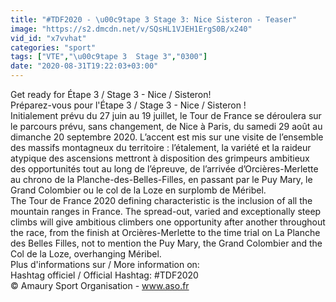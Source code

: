 ```yaml
---
title: "#TDF2020 - \u00c9tape 3 Stage 3: Nice Sisteron - Teaser"
image: "https://s2.dmcdn.net/v/SQsHL1VJEH1ErgS0B/x240"
vid_id: "x7vvhat"
categories: "sport"
tags: ["VTE","\u00c9tape 3  Stage 3","0300"]
date: "2020-08-31T19:22:03+03:00"
---
```

Get ready for Étape 3 / Stage 3 - Nice / Sisteron!   <br>Préparez-vous pour l'Étape 3 / Stage 3 - Nice / Sisteron !   <br>Initialement prévu du 27 juin au 19 juillet, le Tour de France se déroulera sur le parcours prévu, sans changement, de Nice à Paris, du samedi 29 août au dimanche 20 septembre 2020. L’accent est mis sur une visite de l’ensemble des massifs montagneux du territoire : l’étalement, la variété et la raideur atypique des ascensions mettront à disposition des grimpeurs ambitieux des opportunités tout au long de l’épreuve, de l’arrivée d’Orcières-Merlette au chrono de la Planche-des-Belles-Filles, en passant par le Puy Mary, le Grand Colombier ou le col de la Loze en surplomb de Méribel.  <br>The Tour de France 2020 defining characteristic is the inclusion of all the mountain ranges in France. The spread-out, varied and exceptionally steep climbs will give ambitious climbers one opportunity after another throughout the race, from the finish at Orcières-Merlette to the time trial on La Planche des Belles Filles, not to mention the Puy Mary, the Grand Colombier and the Col de la Loze, overhanging Méribel.  <br>Plus d'informations sur / More information on:  <br>Hashtag officiel / Official Hashtag: #TDF2020  <br>© Amaury Sport Organisation - www.aso.fr
